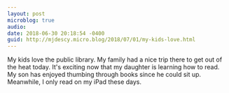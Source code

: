 ```yaml
---
layout: post
microblog: true
audio: 
date: 2018-06-30 20:18:54 -0400
guid: http://mjdescy.micro.blog/2018/07/01/my-kids-love.html
---
```

My kids love the public library. My family had a nice trip there to get out of the heat today. It's exciting now that my daughter is learning how to read. My son has enjoyed thumbing through books since he could sit up. Meanwhile, I only read on my iPad these days.
